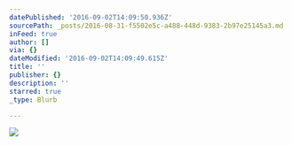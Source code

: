 ```yaml
---
datePublished: '2016-09-02T14:09:50.936Z'
sourcePath: _posts/2016-08-31-f5502e5c-a488-448d-9383-2b97e25145a3.md
inFeed: true
author: []
via: {}
dateModified: '2016-09-02T14:09:49.615Z'
title: ''
publisher: {}
description: ''
starred: true
_type: Blurb

---
```

![](https://the-grid-user-content.s3-us-west-2.amazonaws.com/ac31aa15-51ea-4f43-bd3d-7eec096864cf.jpg)